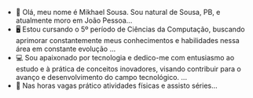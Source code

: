 - 👋 Olá, meu nome é Mikhael Sousa. Sou natural de Sousa, PB, e atualmente moro em João Pessoa...
- 🖥️ Estou cursando o 5º período de Ciências da Computação, buscando aprimorar constantemente meus conhecimentos e habilidades nessa área em constante evolução ...
- 💻 Sou apaixonado por tecnologia e dedico-me com entusiasmo ao estudo e à prática de conceitos inovadores, visando contribuir para o avanço e desenvolvimento do campo tecnológico. ...
- 💪 Nas horas vagas prático atividades físicas e assisto séries...

<!---
Mikhael29/Mikhael29 is a ✨ special ✨ repository because its `README.md` (this file) appears on your GitHub profile.
You can click the Preview link to take a look at your changes.
--->
